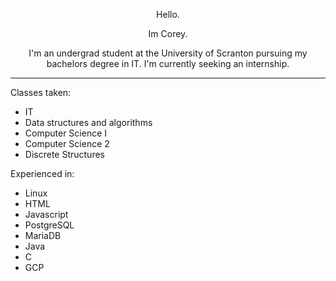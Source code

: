 <p align="center">Hello.</p>
<p align="center">Im Corey.</p>
<p align="center">I'm an undergrad student at the University of Scranton pursuing my bachelors degree in IT. I'm currently seeking an internship.</p>
<hr>

<p>Classes taken:</p>
<ul>
  <li>IT
  <li>Data structures and algorithms
  <li>Computer Science I
  <li>Computer Science 2
  <li>Discrete Structures
</ul>

<p>Experienced in:</p>
<ul>
  <li>Linux
  <li>HTML
  <li>Javascript
  <li>PostgreSQL
  <li>MariaDB
  <li>Java
  <li>C
  <li>GCP
</ul>
